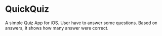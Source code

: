# QuickQuiz
A simple Quiz App for iOS. User have to answer some questions. Based on answers, it shows how many answer were correct.
